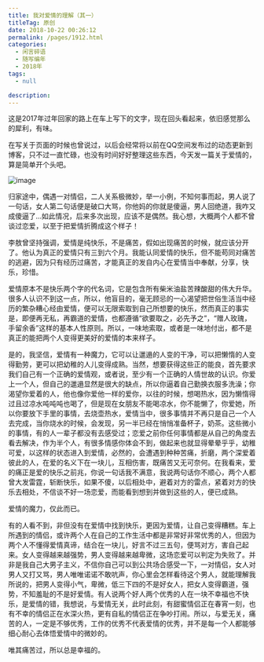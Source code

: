 ```yaml
---
title: 我对爱情的理解（其一）
titleTag: 原创
date: 2018-10-22 00:26:12
permalink: /pages/1912.html
categories: 
  - 闲言碎语
  - 随写编年
  - 2018年
tags: 
  - null

description: 
---
```


这是2017年过年回家的路上在车上写下的文字，现在回头看起来，依旧感觉那么的犀利，有味。

在写关于页面的时候也曾说过，以后会经常将以前在QQ空间发布过的动态更新到博客，只不过一直忙碌，也没有时间好好整理这些东西，今天发一篇关于爱情的，算是简单开个头吧。

![image](http://t.eryajf.net/imgs/2021/09/aee0e8072d20061c.jpg)

归家途中，偶遇一对情侣，二人关系极微妙，举一小例，不知何事而起，男人说了一句话，女人第二句话便是破口大骂，你他妈的你就是傻逼，男人回绝道，我咋又成傻逼了…如此情况，后来多次出现，应该不是偶然。我心想，大概两个人都不曾谈过恋爱，以至于把爱情折腾成这个样子！

李敖曾坚持强调，爱情是纯快乐，不是痛苦，假如出现痛苦的时候，就应该分开了。他认为真正的爱情只有三到六个月。我能认同爱情的快乐，但不能苟同对痛苦的逃避，因为只有经历过痛苦，才能真正的发自内心在爱情当中奉献，分享，快乐，珍惜。

爱情原本不是快乐两个字的代名词，它是包含所有柴米油盐苦辣酸甜的伟大升华。很多人认识不到这一点，所以，他盲目的，毫无顾忌的一心渴望把世俗生活当中经历的繁杂糟心经由爱情，便可以无限索取到自己所想要的快乐，然而真正的事实是，即便再无私，再霸道的爱情，也都遵循“欲要取之，必先予之”，“赠人玫瑰，手留余香”这样的基本人性原则。所以，一味地索取，或者是一味地付出，都不是真正的能把两个人变得更美好的爱情的本来样子。

是的，我坚信，爱情有一种魔力，它可以让邋遢的人变的干净，可以把懒惰的人变得勤劳，更可以把幼稚的人儿变得成熟。当然，想要获得这些正的能良，首先要求我们自己有一个正确的爱情观，或者说，至少有一个正确的人情世故的认识。你爱上一个人，但自己的邋遢显然是很大的缺点，所以你逼着自己勤换衣服多洗澡；你渴望你爱着的人，他也像你爱他一样的爱你，以往的时候，想喝热水，因为懒惰得过且过凉水吨吨吨也喝了，但是现在女朋友不能喝凉水，你不能懒了，你爱她，所以你要放下手里的事情，去烧壶热水，爱情当中，很多事情并不再只是自己一个人去完成，当你烧水的时候，会发现，另一半已经在悄悄准备杯子，奶茶。这些微小的事情，有的人一辈子都没有去感受过；恋爱之前你任何事情都是从自己的角度去看去解决，作为半个人，有很多情感你体会不到，做起来也就显得晕晕乎乎，幼稚可爱，以这样的状态进入到爱情，必然的，会遭遇到种种苦痛，折磨，两个深爱着彼此的人，在爱的名义下在一块儿，互相伤害，既痛苦又无可奈何。在我看来，爱的痛正是爱的快乐之前兆，你说一句话我不满意，我说两句话你不顺心，两个人都曾大发雷霆，斩断快乐，如果不傻，以后相处中，避着对方的雷点，紧着对方的快乐去相处，不信谈不好一场恋爱，而能看到想到并做到这些的人，便已成熟。

爱情的魔力，仅此而已。

有的人看不到，非但没有在爱情中找到快乐，更因为爱情，让自己变得糟糕。车上所遇到的情侣，或许两个人在自己的工作生活中都是非常好非常优秀的人，但因为两个人不懂得爱情真谛，结合在一块儿，好言不过三五句，便骂对方，害自己起来。女人变得越来越强势，男人变得越来越卑微，这场恋爱可以判定为失败了。并非是我自己大男子主义，不信你自己可以到公共场合感受一下，一对情侣，女人对男人又打又骂，男人唯唯诺诺不敢吭声，你心里会怎样看待这个男人，就能理解我所说的，把男人变得小气，卑微，低三下四的不是好女人，把女人变得霸道，强势，不知羞耻的不是好爱情。有人说两个好人两个优秀的人在一块不幸福也不快乐，是爱情的错，我想说，与爱情无关，此时此刻，有甜蜜情侣正在春宵一刻，也有不幸的情侣正在水深火热，更有自私的情侣正在争吵打闹。所以，与爱无关，痛苦的人，一定是不够优秀，工作的优秀不代表爱情的优秀，并不是每一个人都能够细心耐心去体悟爱情中的微妙的。

唯其痛苦过，所以总是幸福的。
